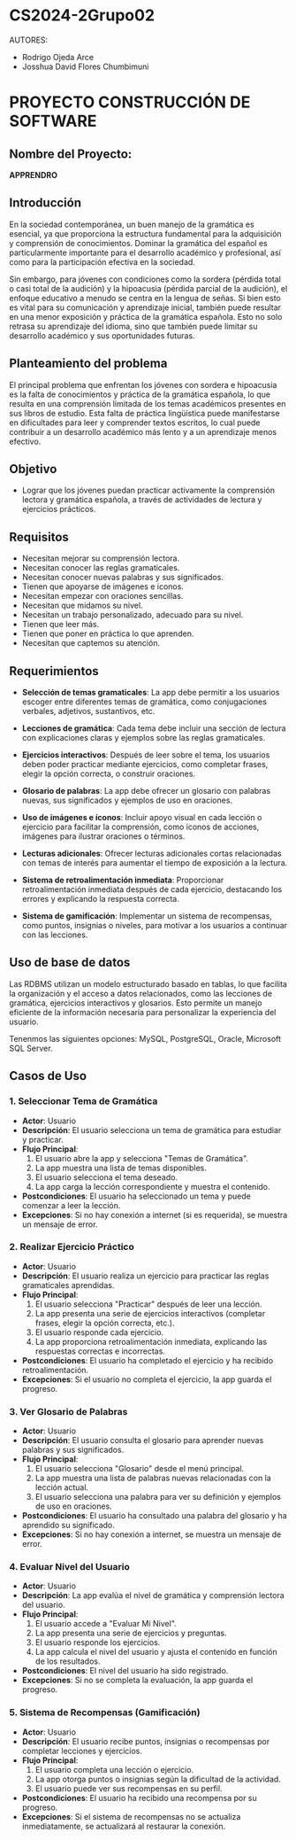 # CS2024-2Grupo02

AUTORES:
- Rodrigo Ojeda Arce
- Josshua David Flores Chumbimuni

# PROYECTO CONSTRUCCIÓN DE SOFTWARE

## Nombre del Proyecto:
**APPRENDRO**

## Introducción

En la sociedad contemporánea, un buen manejo de la gramática es esencial, ya que proporciona la estructura fundamental para la adquisición y comprensión de conocimientos. Dominar la gramática del español es particularmente importante para el desarrollo académico y profesional, así como para la participación efectiva en la sociedad.

Sin embargo, para jóvenes con condiciones como la sordera (pérdida total o casi total de la audición) y la hipoacusia (pérdida parcial de la audición), el enfoque educativo a menudo se centra en la lengua de señas. Si bien esto es vital para su comunicación y aprendizaje inicial, también puede resultar en una menor exposición y práctica de la gramática española. Esto no solo retrasa su aprendizaje del idioma, sino que también puede limitar su desarrollo académico y sus oportunidades futuras.

## Planteamiento del problema

El principal problema que enfrentan los jóvenes con sordera e hipoacusia es la falta de conocimientos y práctica de la gramática española, lo que resulta en una comprensión limitada de los temas académicos presentes en sus libros de estudio. Esta falta de práctica lingüística puede manifestarse en dificultades para leer y comprender textos escritos, lo cual puede contribuir a un desarrollo académico más lento y a un aprendizaje menos efectivo.

## Objetivo

- Lograr que los jóvenes puedan practicar activamente la comprensión lectora y gramática española, a través de actividades de lectura y ejercicios prácticos.

## Requisitos

- Necesitan mejorar su comprensión lectora.
- Necesitan conocer las reglas gramaticales.
- Necesitan conocer nuevas palabras y sus significados.
- Tienen que apoyarse de imágenes e iconos.
- Necesitan empezar con oraciones sencillas.
- Necesitan que midamos su nivel.
- Necesitan un trabajo personalizado, adecuado para su nivel.
- Tienen que leer más.
- Tienen que poner en práctica lo que aprenden.
- Necesitan que captemos su atención.

## Requerimientos

- **Selección de temas gramaticales**: La app debe permitir a los usuarios escoger entre diferentes temas de gramática, como conjugaciones verbales, adjetivos, sustantivos, etc.

- **Lecciones de gramática**: Cada tema debe incluir una sección de lectura con explicaciones claras y ejemplos sobre las reglas gramaticales.

- **Ejercicios interactivos**: Después de leer sobre el tema, los usuarios deben poder practicar mediante ejercicios, como completar frases, elegir la opción correcta, o construir oraciones.

- **Glosario de palabras**: La app debe ofrecer un glosario con palabras nuevas, sus significados y ejemplos de uso en oraciones.

- **Uso de imágenes e íconos**: Incluir apoyo visual en cada lección o ejercicio para facilitar la comprensión, como íconos de acciones, imágenes para ilustrar oraciones o términos.

- **Lecturas adicionales**: Ofrecer lecturas adicionales cortas relacionadas con temas de interés para aumentar el tiempo de exposición a la lectura.

- **Sistema de retroalimentación inmediata**: Proporcionar retroalimentación inmediata después de cada ejercicio, destacando los errores y explicando la respuesta correcta.

- **Sistema de gamificación**: Implementar un sistema de recompensas, como puntos, insignias o niveles, para motivar a los usuarios a continuar con las lecciones.


## Uso de base de datos

Las RDBMS utilizan un modelo estructurado basado en tablas, lo que facilita la organización y el acceso a datos relacionados, como las lecciones de gramática, ejercicios interactivos y glosarios. Esto permite un manejo eficiente de la información necesaria para personalizar la experiencia del usuario.

Tenenmos las siguientes opciones: MySQL, PostgreSQL, Oracle, Microsoft SQL Server.

## Casos de Uso
### 1. Seleccionar Tema de Gramática
- **Actor**: Usuario
- **Descripción**: El usuario selecciona un tema de gramática para estudiar y practicar.
- **Flujo Principal**:
  1. El usuario abre la app y selecciona "Temas de Gramática".
  2. La app muestra una lista de temas disponibles.
  3. El usuario selecciona el tema deseado.
  4. La app carga la lección correspondiente y muestra el contenido.
- **Postcondiciones**: El usuario ha seleccionado un tema y puede comenzar a leer la lección.
- **Excepciones**: Si no hay conexión a internet (si es requerida), se muestra un mensaje de error.


### 2. Realizar Ejercicio Práctico
- **Actor**: Usuario
- **Descripción**: El usuario realiza un ejercicio para practicar las reglas gramaticales aprendidas.
- **Flujo Principal**:
  1. El usuario selecciona "Practicar" después de leer una lección.
  2. La app presenta una serie de ejercicios interactivos (completar frases, elegir la opción correcta, etc.).
  3. El usuario responde cada ejercicio.
  4. La app proporciona retroalimentación inmediata, explicando las respuestas correctas e incorrectas.
- **Postcondiciones**: El usuario ha completado el ejercicio y ha recibido retroalimentación.
- **Excepciones**: Si el usuario no completa el ejercicio, la app guarda el progreso.

### 3. Ver Glosario de Palabras
- **Actor**: Usuario
- **Descripción**: El usuario consulta el glosario para aprender nuevas palabras y sus significados.
- **Flujo Principal**:
  1. El usuario selecciona "Glosario" desde el menú principal.
  2. La app muestra una lista de palabras nuevas relacionadas con la lección actual.
  3. El usuario selecciona una palabra para ver su definición y ejemplos de uso en oraciones.
- **Postcondiciones**: El usuario ha consultado una palabra del glosario y ha aprendido su significado.
- **Excepciones**: Si no hay conexión a internet, se muestra un mensaje de error.

### 4. Evaluar Nivel del Usuario
- **Actor**: Usuario
- **Descripción**: La app evalúa el nivel de gramática y comprensión lectora del usuario.
- **Flujo Principal**:
  1. El usuario accede a "Evaluar Mi Nivel".
  2. La app presenta una serie de ejercicios y preguntas.
  3. El usuario responde los ejercicios.
  4. La app calcula el nivel del usuario y ajusta el contenido en función de los resultados.
- **Postcondiciones**: El nivel del usuario ha sido registrado.
- **Excepciones**: Si no se completa la evaluación, la app guarda el progreso.

### 5. Sistema de Recompensas (Gamificación)
- **Actor**: Usuario
- **Descripción**: El usuario recibe puntos, insignias o recompensas por completar lecciones y ejercicios.
- **Flujo Principal**:
  1. El usuario completa una lección o ejercicio.
  2. La app otorga puntos o insignias según la dificultad de la actividad.
  3. El usuario puede ver sus recompensas en su perfil.
- **Postcondiciones**: El usuario ha recibido una recompensa por su progreso.
- **Excepciones**: Si el sistema de recompensas no se actualiza inmediatamente, se actualizará al restaurar la conexión.
